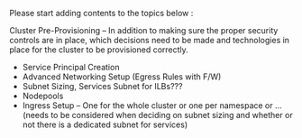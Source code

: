 ﻿Please start adding contents to the topics below : 

 Cluster Pre-Provisioning – In addition to making sure the proper security controls are in place, which decisions need to be made and technologies in place for the cluster to be provisioned correctly. 
- Service Principal Creation 
- Advanced Networking Setup (Egress Rules with F/W) 
- Subnet Sizing, Services Subnet for ILBs??? 
- Nodepools 
- Ingress Setup – One for the whole cluster or one per namespace or … (needs to be considered when deciding on subnet sizing and whether or not there is a dedicated subnet for services)
